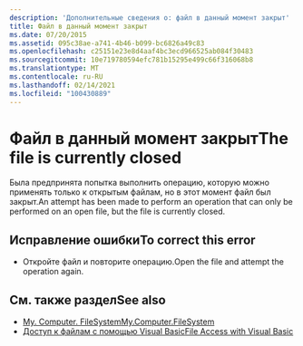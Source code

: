 ```yaml
---
description: 'Дополнительные сведения о: файл в данный момент закрыт'
title: Файл в данный момент закрыт
ms.date: 07/20/2015
ms.assetid: 095c38ae-a741-4b46-b099-bc6826a49c83
ms.openlocfilehash: c25151e23e8d4aaf4bc3ecd966525ab084f30483
ms.sourcegitcommit: 10e719780594efc781b15295e499c66f316068b8
ms.translationtype: MT
ms.contentlocale: ru-RU
ms.lasthandoff: 02/14/2021
ms.locfileid: "100430889"
---
```

# <a name="the-file-is-currently-closed"></a><span data-ttu-id="185f0-103">Файл в данный момент закрыт</span><span class="sxs-lookup"><span data-stu-id="185f0-103">The file is currently closed</span></span>

<span data-ttu-id="185f0-104">Была предпринята попытка выполнить операцию, которую можно применять только к открытым файлам, но в этот момент файл был закрыт.</span><span class="sxs-lookup"><span data-stu-id="185f0-104">An attempt has been made to perform an operation that can only be performed on an open file, but the file is currently closed.</span></span>  
  
## <a name="to-correct-this-error"></a><span data-ttu-id="185f0-105">Исправление ошибки</span><span class="sxs-lookup"><span data-stu-id="185f0-105">To correct this error</span></span>  
  
- <span data-ttu-id="185f0-106">Откройте файл и повторите операцию.</span><span class="sxs-lookup"><span data-stu-id="185f0-106">Open the file and attempt the operation again.</span></span>  
  
## <a name="see-also"></a><span data-ttu-id="185f0-107">См. также раздел</span><span class="sxs-lookup"><span data-stu-id="185f0-107">See also</span></span>

- [<span data-ttu-id="185f0-108">My. Computer. FileSystem</span><span class="sxs-lookup"><span data-stu-id="185f0-108">My.Computer.FileSystem</span></span>](xref:Microsoft.VisualBasic.FileIO.FileSystem)
- [<span data-ttu-id="185f0-109">Доступ к файлам с помощью Visual Basic</span><span class="sxs-lookup"><span data-stu-id="185f0-109">File Access with Visual Basic</span></span>](../developing-apps/programming/drives-directories-files/file-access.md)
